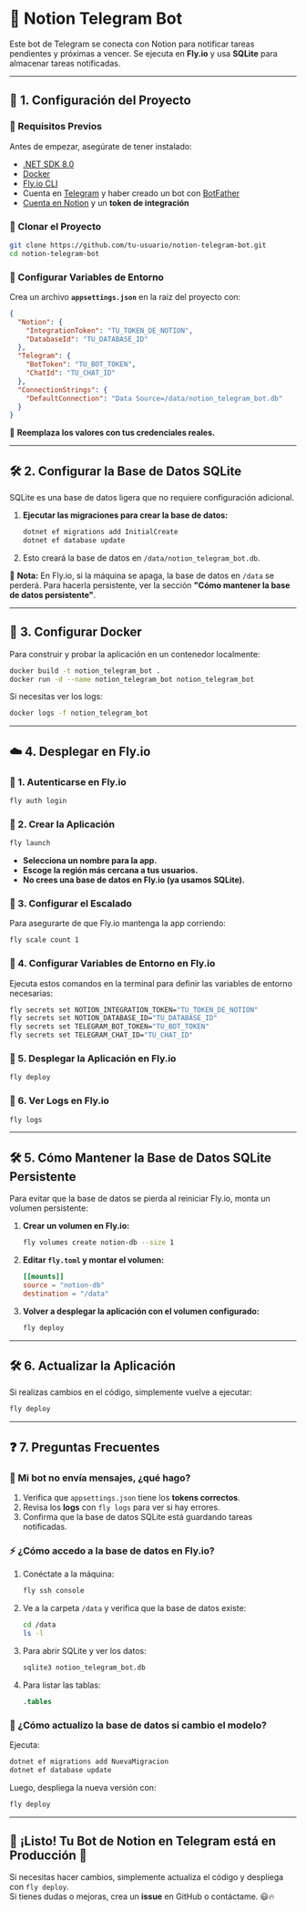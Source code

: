 ﻿# 🤦 Notion Telegram Bot

Este bot de Telegram se conecta con Notion para notificar tareas pendientes y próximas a vencer. Se ejecuta en **Fly.io** y usa **SQLite** para almacenar tareas notificadas.

---

## 🚀 1. Configuración del Proyecto

### 🔹 Requisitos Previos
Antes de empezar, asegúrate de tener instalado:
- [.NET SDK 8.0](https://dotnet.microsoft.com/en-us/download)
- [Docker](https://www.docker.com/)
- [Fly.io CLI](https://fly.io/docs/hands-on/install-flyctl/)
- Cuenta en [Telegram](https://telegram.org/) y haber creado un bot con [BotFather](https://t.me/botfather)
- [Cuenta en Notion](https://notion.so) y un **token de integración**

### 🔹 Clonar el Proyecto
```bash
git clone https://github.com/tu-usuario/notion-telegram-bot.git
cd notion-telegram-bot
```

### 🔹 Configurar Variables de Entorno
Crea un archivo **`appsettings.json`** en la raíz del proyecto con:

```json
{
  "Notion": {
    "IntegrationToken": "TU_TOKEN_DE_NOTION",
    "DatabaseId": "TU_DATABASE_ID"
  },
  "Telegram": {
    "BotToken": "TU_BOT_TOKEN",
    "ChatId": "TU_CHAT_ID"
  },
  "ConnectionStrings": {
    "DefaultConnection": "Data Source=/data/notion_telegram_bot.db"
  }
}
```
📌 **Reemplaza los valores con tus credenciales reales.**

---

## 🛠️ 2. Configurar la Base de Datos SQLite
SQLite es una base de datos ligera que no requiere configuración adicional.

1. **Ejecutar las migraciones para crear la base de datos:**
   ```bash
   dotnet ef migrations add InitialCreate
   dotnet ef database update
   ```
2. Esto creará la base de datos en `/data/notion_telegram_bot.db`.

📌 **Nota:** En Fly.io, si la máquina se apaga, la base de datos en `/data` se perderá. Para hacerla persistente, ver la sección **"Cómo mantener la base de datos persistente"**.

---

## 🐳 3. Configurar Docker
Para construir y probar la aplicación en un contenedor localmente:

```bash
docker build -t notion_telegram_bot .
docker run -d --name notion_telegram_bot notion_telegram_bot
```

Si necesitas ver los logs:
```bash
docker logs -f notion_telegram_bot
```

---

## ☁️ 4. Desplegar en Fly.io
### 🔹 1. Autenticarse en Fly.io
```bash
fly auth login
```

### 🔹 2. Crear la Aplicación
```bash
fly launch
```
- **Selecciona un nombre para la app.**
- **Escoge la región más cercana a tus usuarios.**
- **No crees una base de datos en Fly.io (ya usamos SQLite).**

### 🔹 3. Configurar el Escalado
Para asegurarte de que Fly.io mantenga la app corriendo:
```bash
fly scale count 1
```

### 🔹 4. Configurar Variables de Entorno en Fly.io
Ejecuta estos comandos en la terminal para definir las variables de entorno necesarias:

```bash
fly secrets set NOTION_INTEGRATION_TOKEN="TU_TOKEN_DE_NOTION"
fly secrets set NOTION_DATABASE_ID="TU_DATABASE_ID"
fly secrets set TELEGRAM_BOT_TOKEN="TU_BOT_TOKEN"
fly secrets set TELEGRAM_CHAT_ID="TU_CHAT_ID"
```

### 🔹 5. Desplegar la Aplicación en Fly.io
```bash
fly deploy
```

### 🔹 6. Ver Logs en Fly.io
```bash
fly logs
```

---

## 🛠️ 5. Cómo Mantener la Base de Datos SQLite Persistente
Para evitar que la base de datos se pierda al reiniciar Fly.io, monta un volumen persistente:

1. **Crear un volumen en Fly.io:**
   ```bash
   fly volumes create notion-db --size 1
   ```

2. **Editar `fly.toml` y montar el volumen:**
   ```toml
   [[mounts]]
   source = "notion-db"
   destination = "/data"
   ```

3. **Volver a desplegar la aplicación con el volumen configurado:**
   ```bash
   fly deploy
   ```

---

## 🛠️ 6. Actualizar la Aplicación
Si realizas cambios en el código, simplemente vuelve a ejecutar:
```bash
fly deploy
```

---

## ❓ 7. Preguntas Frecuentes
### 🛑 Mi bot no envía mensajes, ¿qué hago?
1. Verifica que `appsettings.json` tiene los **tokens correctos**.
2. Revisa los **logs** con `fly logs` para ver si hay errores.
3. Confirma que la base de datos SQLite está guardando tareas notificadas.

### ⚡ ¿Cómo accedo a la base de datos en Fly.io?
1. Conéctate a la máquina:
   ```bash
   fly ssh console
   ```
2. Ve a la carpeta `/data` y verifica que la base de datos existe:
   ```bash
   cd /data
   ls -l
   ```
3. Para abrir SQLite y ver los datos:
   ```bash
   sqlite3 notion_telegram_bot.db
   ```
4. Para listar las tablas:
   ```sql
   .tables
   ```

### 🔄 ¿Cómo actualizo la base de datos si cambio el modelo?
Ejecuta:
```bash
dotnet ef migrations add NuevaMigracion
dotnet ef database update
```
Luego, despliega la nueva versión con:
```bash
fly deploy
```

---

## 🎉 ¡Listo! Tu Bot de Notion en Telegram está en Producción 🚀

Si necesitas hacer cambios, simplemente actualiza el código y despliega con `fly deploy`.  
Si tienes dudas o mejoras, crea un **issue** en GitHub o contáctame. 😃🔥

